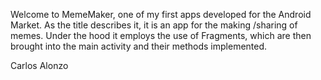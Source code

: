 Welcome to MemeMaker, one of my first apps developed for the Android Market. As the title describes it, it is an app for the making /sharing of memes. Under the hood it employs the use of Fragments, which are then brought into the main activity and their methods implemented.

Carlos Alonzo 